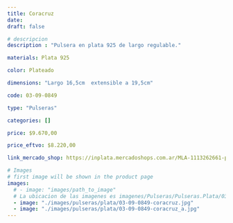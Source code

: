 ```yaml
---
title: Coracruz
date: 
draft: false

# descripcion
description : "Pulsera en plata 925 de largo regulable."

materials: Plata 925

color: Plateado

dimensions: "Largo 16,5cm  extensible a 19,5cm"

code: 03-09-0849

type: "Pulseras"

categories: []

price: $9.670,00

price_eftvo: $8.220,00

link_mercado_shop: https://inplata.mercadoshops.com.ar/MLA-1113262661-pulsera-de-plata-con-cruz-y-corazones-coracruz-_JM

# Images
# first image will be shown in the product page
images:
  # - image: "images/path_to_image"
  # La ubicacion de las imagenes es imagenes/Pulseras/Pulseras.Plata/03-09-0849-coracruz
  - image: "./images/pulseras/plata/03-09-0849-coracruz.jpg"
  - image: "./images/pulseras/plata/03-09-0849-coracruz_a.jpg"
---
```

